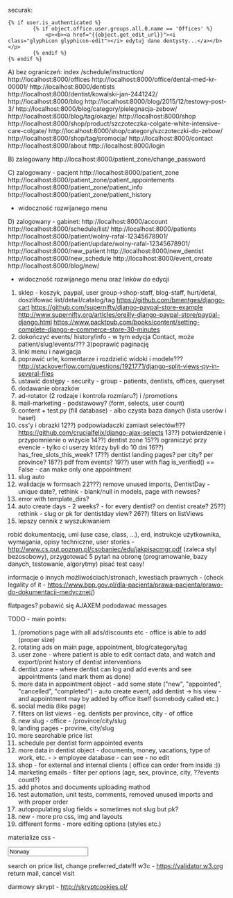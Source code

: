 securak:

    {% if user.is_authenticated %}
            {% if object.office.user.groups.all.0.name == 'Offices' %}
                <p><b><a href="{{object.get_edit_url}}"><i class="glyphicon glyphicon-edit"></i> edytuj dane dentysty...</a></b></p>
            {% endif %}
    {% endif %}


A) bez ograniczeń:
index
/schedule/instruction/
http://localhost:8000/offices
http://localhost:8000/office/dental-med-kr-00001/
http://localhost:8000/dentists
http://localhost:8000/dentist/kowalski-jan-2441242/
http://localhost:8000/blog
http://localhost:8000/blog/2015/12/testowy-post-3/
http://localhost:8000/blog/category/pielegnacja-zebow/
http://localhost:8000/blog/tag/okazje/
http://localhost:8000/shop
http://localhost:8000/shop/product/szczoteczka-colgate-white-intensive-care-colgate/
http://localhost:8000/shop/category/szczoteczki-do-zebow/
http://localhost:8000/shop/tag/promocja/
http://localhost:8000/contact
http://localhost:8000/about
http://localhost:8000/login

B) zalogowany
http://localhost:8000/patient_zone/change_password


C) zalogowany - pacjent
http://localhost:8000/patient_zone
http://localhost:8000/patient_zone/patient_appointements
http://localhost:8000/patient_zone/patient_info
http://localhost:8000/patient_zone/patient_history
+ widoczność rozwijanego menu

D) zalogowany - gabinet:
http://localhost:8000/account
http://localhost:8000/schedule/list/
http://localhost:8000/patients
http://localhost:8000/patient/wolny-rafal-12345678901/
http://localhost:8000/patient/update/wolny-rafal-12345678901/
http://localhost:8000/new_patient
http://localhost:8000/new_dentist
http://localhost:8000/new_schedule
http://localhost:8000/event_create
http://localhost:8000/blog/new/
+ widoczność rozwijanego menu oraz linków do edycji


1) sklep - koszyk, paypal, user group->shop-staff, blog-staff, hurt/detal, doszlifować list/detail/catalog/tag https://github.com/bmentges/django-cart
https://github.com/supernifty/django-paypal-store-example
http://www.supernifty.org/articles/oreilly-django-paypal-store/paypal-django.html
https://www.packtpub.com/books/content/setting-complete-django-e-commerce-store-30-minutes
2) dokończyć events/ history/info - w tym edycja Contact, może patient/slug/events/???
3)poprawić paginację
4) linki menu i nawigacja
5) poprawić urle, komentarze i rozdzielić widoki i modele??? http://stackoverflow.com/questions/1921771/django-split-views-py-in-several-files
6) ustawić dostępy - security - group - patients, dentists, offices, queryset
7) dodawanie obrazków
8) ad-rotator (2 rodzaje i kontrola rozmiaru?) i /promotions
9) mail-marketing - podstawowy?  (form, selects, user count)
10) content + test.py (fill database) - albo czysta baza danych (lista userów i haseł)
11) css'y i obrazki
12??) podpowiadaczki zamiast selectów!!?? https://github.com/crucialfelix/django-ajax-selects
13??) potwierdzenie i przypomnienie o wizycie
14??) dentist zone
15??) ograniczyć przy evencie - tylko ci userzy którzy byli do 10 dni
16??) has_free_slots_this_week?
17??) dentist landing pages? per city? per province?
18??) pdf from events?
19??) user with flag is_verified() == False - can make only one appointment
20) slug auto
21) walidacje w formsach
22???) remove unused imports, DentistDay - unique date?, rethink - blank/null in models, page with newses?
23) error with template_dirs?
24) auto create days - 2 weeks? - for every dentist? on dentist create?
25??) rethink - slug or pk for dentistday view?
26??) filters on listViews
27) lepszy cennik z wyszukiwaniem

robić dokumentację, uml (use case, class, ...), erd, instrukcje użytkownika, wymagania, opisy techniczne, user stories - http://www.cs.put.poznan.pl/csobaniec/edu/jakpisacmgr.pdf (zaleca styl bezosobowy), przygotować 5 pytań na obronę (programowanie, bazy danych, testowanie, algorytmy)
pisać test casy!

informacje o innych możliwościach/stronach, kwestiach prawnych - (check legality of it - https://www.bpp.gov.pl/dla-pacjenta/prawa-pacjenta/prawo-do-dokumentacji-medycznej/)



flatpages?
pobawić się AJAXEM
pododawać messages


TODO - main points:

1) /promotions page with all ads/discounts etc - office is able to add (proper size)
2) rotating ads on main page, appointment, blog/category/tag
3) user zone - where patient is able to edit contact data, and watch and export/print history of dentist interventions
4) dentist zone - where dentist can log and add events and see appointments (and mark them as done)
5) more data in appointment object - add some state ("new", "appointed", "cancelled", "completed") - auto create event, add dentist -> his view - and appointment may by added by office itself (somebody called etc.)
6) social media (like page)
7) filters on list views - eg. dentists per province, city - of office
8) new slug - office - /province/city/slug
9) landing pages - provine, city/slug
10) more searchable price list
11) schedule per dentist form appointed events
12) more data in dentist object - documents, money, vacations, type of work, etc. - > employee database - can see - no edit
13) shop - for external and internal clients ( office can order from inside :))
14) marketing emails - filter per options (age, sex, province, city, ??events count?)
15) add photos and documents uploading mathod
16) test automation, unit tests, comments, removed unused imports and with proper order
17) autopopulating slug fields + sometimes not slug but pk?
18) new - more pro css, img and layouts
19) different forms - more editing options (styles etc.)

materialize css - 

<input type="text" name="country" value="Norway" readonly>

search on price list, change preferred_date!!!
w3c - https://validator.w3.org
return mail, cancel visit


darmowy skrypt - http://skryptcookies.pl/